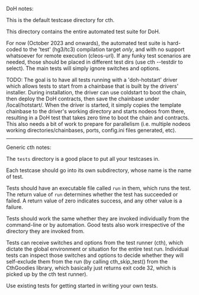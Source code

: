 
DoH notes:

This is the default testcase directory for cth.

This directory contains the entire automated test suite for DoH.

For now (October 2023 and onwards), the automated test suite is hard-coded to the 'test' (hg3/tc3) compilation target *only*, and with no support whatsoever for remote execution (cleos-url). If any funky test scenarios are needed, those should be placed in different test dirs (use cth --testdir to select). The main tests will simply ignore switches and options.

TODO: The goal is to have all tests running with a 'doh-hotstart' driver which allows tests to start from a chainbase that is built by the drivers' installer. During installation, the driver can use coldstart to boot the chain, then deploy the DoH contracts, then save the chainbase under /local/hotstart/. When the driver is started, it simply copies the template chainbase to the driver's working directory and starts nodeos from there, resulting in a DoH test that takes zero time to boot the chain and contracts. This also needs a bit of work to prepare for parallelism (i.e. multiple nodeos working directories/chainbases, ports, config.ini files generated, etc).

----

Generic cth notes:

The `tests` directory is a good place to put all your testcases in.

Each testcase should go into its own subdirectory, whose name is the name of test.

Tests should have an executable file called `run` in them, which runs the test. The return value of `run` determines whether the test has succeeded or failed. A return value of zero indicates success, and any other value is a failure.

Tests should work the same whether they are invoked individually from the command-line or by automation. Good tests also work irrespective of the directory they are invoked from.

Tests can receive switches and options from the test runner (cth), which dictate the global environment or situation for the entire test run. Individual tests can inspect those switches and options to decide whether they will self-exclude them from the run (by calling cth_skip_test() from the CthGoodies library, which basically just returns exit code 32, which is picked up by the cth test runner).

Use existing tests for getting started in writing your own tests.
